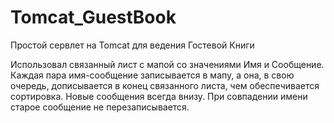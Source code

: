# Tomcat_GuestBook
Простой сервлет на Tomcat для ведения Гостевой Книги

Использовал связанный лист с мапой со значениями Имя и Сообщение. Каждая пара имя-сообщение записывается в мапу, а она, в свою очередь, дописывается в конец связанного листа, чем обеспечивается сортировка. Новые сообщения всегда внизу. При совпадении имени старое сообщение не перезаписывается.

